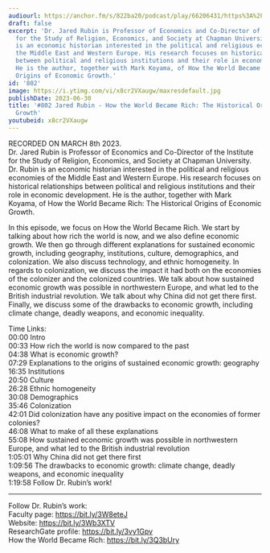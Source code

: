 ```yaml
---
audiourl: https://anchor.fm/s/822ba20/podcast/play/66206431/https%3A%2F%2Fd3ctxlq1ktw2nl.cloudfront.net%2Fstaging%2F2023-2-8%2F2567933a-5067-7ee9-a2fb-489ea216c3ec.m4a
draft: false
excerpt: 'Dr. Jared Rubin is Professor of Economics and Co-Director of the Institute
  for the Study of Religion, Economics, and Society at Chapman University. Dr. Rubin
  is an economic historian interested in the political and religious economies of
  the Middle East and Western Europe. His research focuses on historical relationships
  between political and religious institutions and their role in economic development.
  He is the author, together with Mark Koyama, of How the World Became Rich: The Historical
  Origins of Economic Growth.'
id: '802'
image: https://i.ytimg.com/vi/x8cr2VXaugw/maxresdefault.jpg
publishDate: 2023-06-30
title: '#802 Jared Rubin - How the World Became Rich: The Historical Origins of Economic
  Growth'
youtubeid: x8cr2VXaugw
---
```

<div class="timelinks">

RECORDED ON MARCH 8th 2023.  
Dr. Jared Rubin is Professor of Economics and Co-Director of the Institute for the Study of Religion, Economics, and Society at Chapman University. Dr. Rubin is an economic historian interested in the political and religious economies of the Middle East and Western Europe. His research focuses on historical relationships between political and religious institutions and their role in economic development. He is the author, together with Mark Koyama, of How the World Became Rich: The Historical Origins of Economic Growth.

In this episode, we focus on How the World Became Rich. We start by talking about how rich the world is now, and we also define economic growth. We then go through different explanations for sustained economic growth, including geography, institutions, culture, demographics, and colonization. We also discuss technology, and ethnic homogeneity. In regards to colonization, we discuss the impact it had both on the economies of the colonizer and the colonized countries. We talk about how sustained economic growth was possible in northwestern Europe, and what led to the British industrial revolution. We talk about why China did not get there first. Finally, we discuss some of the drawbacks to economic growth, including climate change, deadly weapons, and economic inequality.

Time Links:  
<time>00:00</time> Intro  
<time>00:33</time> How rich the world is now compared to the past  
<time>04:38</time> What is economic growth?  
<time>07:29</time> Explanations to the origins of sustained economic growth: geography  
<time>16:35</time> Institutions  
<time>20:50</time> Culture  
<time>26:28</time> Ethnic homogeneity  
<time>30:08</time> Demographics  
<time>35:46</time> Colonization  
<time>42:01</time> Did colonization have any positive impact on the economies of former colonies?  
<time>46:08</time> What to make of all these explanations  
<time>55:08</time> How sustained economic growth was possible in northwestern Europe, and what led to the British industrial revolution  
<time>1:05:01</time> Why China did not get there first  
<time>1:09:56</time> The drawbacks to economic growth: climate change, deadly weapons, and economic inequality  
<time>1:19:58</time> Follow Dr. Rubin’s work!

---

Follow Dr. Rubin’s work:  
Faculty page: https://bit.ly/3W8eteJ  
Website: https://bit.ly/3Wb3XTV  
ResearchGate profile: https://bit.ly/3vy1Gpv  
How the World Became Rich: https://bit.ly/3Q3bUry
</div>

